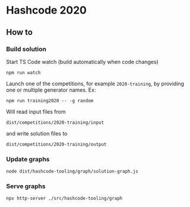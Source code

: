 # Hashcode 2020

## How to

### Build solution
Start TS Code watch (build automatically when code changes)
```shell script
npm run watch
```

Launch one of the competitions, for example `2020-training`, by providing one or multiple generator names. Ex:
```shell script
npm run training2020 -- -g random
```

Will read input files from
```shell script
dist/competitions/2020-training/input
```
and write solution files to
```shell script
dist/competitions/2020-training/output
```

### Update graphs
```shell script
node dist/hashcode-tooling/graph/solution-graph.js
```
### Serve graphs
```shell script
npx http-server ./src/hashcode-tooling/graph
```
